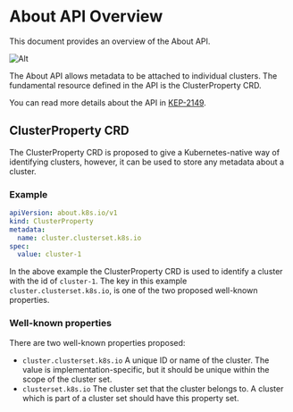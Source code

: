 # About API Overview

This document provides an overview of the About API.

![Alt](../images/about-api.png "About API")

The About API allows metadata to be attached to individual clusters. 
The fundamental resource defined in the API is the ClusterProperty CRD.

You can read more details about the API in [KEP-2149](https://github.com/kubernetes/enhancements/tree/master/keps/sig-multicluster/2149-clusterid).

## ClusterProperty CRD

The ClusterProperty CRD is proposed to give a Kubernetes-native way of identifying clusters, however, it can be used to store any metadata about a cluster. 

### Example

```yaml
apiVersion: about.k8s.io/v1
kind: ClusterProperty
metadata:
  name: cluster.clusterset.k8s.io
spec:
  value: cluster-1
```

In the above example the ClusterProperty CRD is used to identify a cluster with the id of `cluster-1`. The key in this example `cluster.clusterset.k8s.io`, is one of the two proposed well-known properties. 

### Well-known properties
There are two well-known properties proposed:

- `cluster.clusterset.k8s.io` A unique ID or name of the cluster. The value is implementation-specific, but it should be unique within the scope of the cluster set.  
- `clusterset.k8s.io` The cluster set that the cluster belongs to. A cluster which is part of a cluster set should have this property set. 

